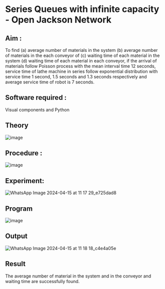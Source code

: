 # Series Queues with infinite capacity - Open Jackson Network

## Aim :
To find (a) average number of materials in the system (b) average number of materials in the each conveyor of (c) waiting time of each material in the system (d) waiting time of each material in each conveyor, if the arrival  of materials follow Poisson process with the mean interval time 12 seconds, service time of  lathe machine in series follow exponential distribution  with service time  1 second, 1.5 seconds and 1.3 seconds respectively and average service time of robot is 7 seconds.

## Software required :
Visual components and Python

## Theory

![image](https://user-images.githubusercontent.com/103921593/203239736-7b81f599-71a8-4ae7-b63e-5d98acd9ea54.png)


## Procedure :

![image](https://user-images.githubusercontent.com/103921593/203239789-bc870dce-6727-487b-a0e2-4fc3f5114889.png)


## Experiment:

![WhatsApp Image 2024-04-15 at 11 17 29_e725dad8](https://github.com/DHOESH123/Open-Jacson-Networks/assets/150319589/695e4750-e8a9-48cb-9e72-4e5657d064ae)

## Program

![image](https://github.com/DHOESH123/Open-Jacson-Networks/assets/150319589/e8d5d3ea-3a7b-4521-94cc-19752dc56545)

## Output
![WhatsApp Image 2024-04-15 at 11 18 18_c4e4a05e](https://github.com/DHOESH123/Open-Jacson-Networks/assets/150319589/6ba688fb-0ef0-4c4e-ae9a-a099abb0da06)

## Result
The average number of material in the system and in the conveyor and waiting time are successfully found.
